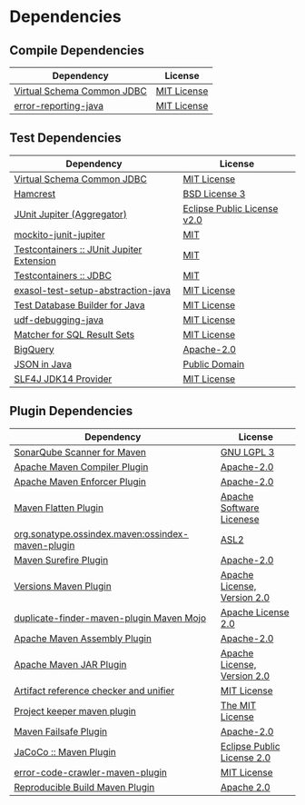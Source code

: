 <!-- @formatter:off -->
# Dependencies

## Compile Dependencies

| Dependency                      | License          |
| ------------------------------- | ---------------- |
| [Virtual Schema Common JDBC][0] | [MIT License][1] |
| [error-reporting-java][2]       | [MIT License][3] |

## Test Dependencies

| Dependency                                      | License                          |
| ----------------------------------------------- | -------------------------------- |
| [Virtual Schema Common JDBC][0]                 | [MIT License][1]                 |
| [Hamcrest][4]                                   | [BSD License 3][5]               |
| [JUnit Jupiter (Aggregator)][6]                 | [Eclipse Public License v2.0][7] |
| [mockito-junit-jupiter][8]                      | [MIT][9]                         |
| [Testcontainers :: JUnit Jupiter Extension][10] | [MIT][11]                        |
| [Testcontainers :: JDBC][10]                    | [MIT][11]                        |
| [exasol-test-setup-abstraction-java][12]        | [MIT License][13]                |
| [Test Database Builder for Java][14]            | [MIT License][15]                |
| [udf-debugging-java][16]                        | [MIT License][17]                |
| [Matcher for SQL Result Sets][18]               | [MIT License][19]                |
| [BigQuery][20]                                  | [Apache-2.0][21]                 |
| [JSON in Java][22]                              | [Public Domain][23]              |
| [SLF4J JDK14 Provider][24]                      | [MIT License][25]                |

## Plugin Dependencies

| Dependency                                              | License                           |
| ------------------------------------------------------- | --------------------------------- |
| [SonarQube Scanner for Maven][26]                       | [GNU LGPL 3][27]                  |
| [Apache Maven Compiler Plugin][28]                      | [Apache-2.0][21]                  |
| [Apache Maven Enforcer Plugin][29]                      | [Apache-2.0][21]                  |
| [Maven Flatten Plugin][30]                              | [Apache Software Licenese][21]    |
| [org.sonatype.ossindex.maven:ossindex-maven-plugin][31] | [ASL2][32]                        |
| [Maven Surefire Plugin][33]                             | [Apache-2.0][21]                  |
| [Versions Maven Plugin][34]                             | [Apache License, Version 2.0][21] |
| [duplicate-finder-maven-plugin Maven Mojo][35]          | [Apache License 2.0][36]          |
| [Apache Maven Assembly Plugin][37]                      | [Apache-2.0][21]                  |
| [Apache Maven JAR Plugin][38]                           | [Apache License, Version 2.0][21] |
| [Artifact reference checker and unifier][39]            | [MIT License][40]                 |
| [Project keeper maven plugin][41]                       | [The MIT License][42]             |
| [Maven Failsafe Plugin][43]                             | [Apache-2.0][21]                  |
| [JaCoCo :: Maven Plugin][44]                            | [Eclipse Public License 2.0][45]  |
| [error-code-crawler-maven-plugin][46]                   | [MIT License][47]                 |
| [Reproducible Build Maven Plugin][48]                   | [Apache 2.0][32]                  |

[0]: https://github.com/exasol/virtual-schema-common-jdbc/
[1]: https://github.com/exasol/virtual-schema-common-jdbc/blob/main/LICENSE
[2]: https://github.com/exasol/error-reporting-java/
[3]: https://github.com/exasol/error-reporting-java/blob/main/LICENSE
[4]: http://hamcrest.org/JavaHamcrest/
[5]: http://opensource.org/licenses/BSD-3-Clause
[6]: https://junit.org/junit5/
[7]: https://www.eclipse.org/legal/epl-v20.html
[8]: https://github.com/mockito/mockito
[9]: https://github.com/mockito/mockito/blob/main/LICENSE
[10]: https://java.testcontainers.org
[11]: http://opensource.org/licenses/MIT
[12]: https://github.com/exasol/exasol-test-setup-abstraction-java/
[13]: https://github.com/exasol/exasol-test-setup-abstraction-java/blob/main/LICENSE
[14]: https://github.com/exasol/test-db-builder-java/
[15]: https://github.com/exasol/test-db-builder-java/blob/main/LICENSE
[16]: https://github.com/exasol/udf-debugging-java/
[17]: https://github.com/exasol/udf-debugging-java/blob/main/LICENSE
[18]: https://github.com/exasol/hamcrest-resultset-matcher/
[19]: https://github.com/exasol/hamcrest-resultset-matcher/blob/main/LICENSE
[20]: https://github.com/googleapis/java-bigquery
[21]: https://www.apache.org/licenses/LICENSE-2.0.txt
[22]: https://github.com/douglascrockford/JSON-java
[23]: https://github.com/stleary/JSON-java/blob/master/LICENSE
[24]: http://www.slf4j.org
[25]: http://www.opensource.org/licenses/mit-license.php
[26]: http://sonarsource.github.io/sonar-scanner-maven/
[27]: http://www.gnu.org/licenses/lgpl.txt
[28]: https://maven.apache.org/plugins/maven-compiler-plugin/
[29]: https://maven.apache.org/enforcer/maven-enforcer-plugin/
[30]: https://www.mojohaus.org/flatten-maven-plugin/
[31]: https://sonatype.github.io/ossindex-maven/maven-plugin/
[32]: http://www.apache.org/licenses/LICENSE-2.0.txt
[33]: https://maven.apache.org/surefire/maven-surefire-plugin/
[34]: https://www.mojohaus.org/versions/versions-maven-plugin/
[35]: https://basepom.github.io/duplicate-finder-maven-plugin
[36]: http://www.apache.org/licenses/LICENSE-2.0.html
[37]: https://maven.apache.org/plugins/maven-assembly-plugin/
[38]: https://maven.apache.org/plugins/maven-jar-plugin/
[39]: https://github.com/exasol/artifact-reference-checker-maven-plugin/
[40]: https://github.com/exasol/artifact-reference-checker-maven-plugin/blob/main/LICENSE
[41]: https://github.com/exasol/project-keeper/
[42]: https://github.com/exasol/project-keeper/blob/main/LICENSE
[43]: https://maven.apache.org/surefire/maven-failsafe-plugin/
[44]: https://www.jacoco.org/jacoco/trunk/doc/maven.html
[45]: https://www.eclipse.org/legal/epl-2.0/
[46]: https://github.com/exasol/error-code-crawler-maven-plugin/
[47]: https://github.com/exasol/error-code-crawler-maven-plugin/blob/main/LICENSE
[48]: http://zlika.github.io/reproducible-build-maven-plugin
